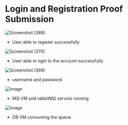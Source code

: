 # Login and Registration Proof Submission
![Screenshot (368)](https://user-images.githubusercontent.com/70593347/127382807-87aef134-8f72-485e-b333-53e0281d33c8.png)
* User able to register successfully

![Screenshot (370)](https://user-images.githubusercontent.com/70593347/127382819-fafc28eb-2b06-4e6d-916c-38caff821f35.png)
* User able to ogin to the account successfully

![Screenshot (369)](https://user-images.githubusercontent.com/70593347/127383445-29c1daf4-56cc-40b7-999f-42386c00b549.png)
* username and password

![image](https://user-images.githubusercontent.com/70593347/127382923-a4c3d71d-29a5-4655-a2ce-601a9db83ee0.png)
* MQ VM and rabbitMQ service running

![image](https://user-images.githubusercontent.com/70593347/127382881-4f63e56c-9285-46d2-aac8-0e38e0029a9a.png)
* DB VM consuming the queue
